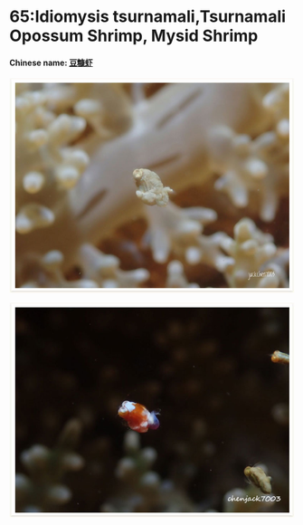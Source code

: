 # 65:Idiomysis tsurnamali,Tsurnamali Opossum Shrimp, Mysid Shrimp

#### Chinese name: [豆糠虾](http://www.baidu.com/link?url=qEp3-N7jVCAwrj60z5ZK4l8VHLff0jXmWFWlIeHKuqLQABoyv8MA6l8WoeepppV_Ldd1QqJYnsmCh7JpgxaQKK)

![](../../.gitbook/assets/idiomysis-tsurnamali.jpg)

![](../../.gitbook/assets/idiomysis-tsurnamali2.jpg)

